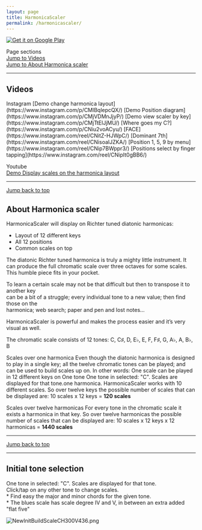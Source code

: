```yaml
---
layout: page
title: HarmonicaScaler
permalink: /harmonicascaler/
---
```


<!-- Jump back to top comes here -->
<a name="top"></a>    


<a href='https://play.google.com/store/apps/details?id=keno1se.github.io.free&gl=US&pcampaignid=pcampaignidMKT-Other-global-all-co-prtnr-py-PartBadge-Mar2515-1' target="_blanc" ><img id="badge" alt='Get it on Google Play' src='https://play.google.com/intl/en_us/badges/static/images/badges/en_badge_web_generic.png' /></a>

Page sections    
<a href="#Videos">Jump to Videos</a>   
<a href="#aboutHS">Jump to About Harmonica scaler</a>  


---

<h2 id="Videos">Videos</h2>
<!-- # Videos  -->
Instagram  
[Demo change harmonica layout](https://www.instagram.com/p/CMlBqlepcQX/)   
[Demo Position diagram](https://www.instagram.com/p/CMjVDMnJjyP/)  
[Demo view scaler by key](https://www.instagram.com/p/CMjTtElJjMU/)  
[Where goes my C?](https://www.instagram.com/p/CNiu2voACyu/)  
[FACE](https://www.instagram.com/reel/CNitZ-HJWpC/)  
[Dominant 7th](https://www.instagram.com/reel/CNisoalJZKA/)   
[Position 1, 5, 9 by menu](https://www.instagram.com/reel/CNip7BWppr3/)    
[Positions select by finger tapping](https://www.instagram.com/reel/CNipIt0gBB6/)  


Youtube  
[Demo Display scales on the harmonica layout](https://youtu.be/sjb7oH3VRss)   


---


<a href="#top">Jump back to top</a>   


<h2 id="aboutHS">About Harmonica scaler</h2>  

HarmonicaScaler will display on Richter tuned diatonic harmonicas:  
- Layout of 12 different keys  
- All 12 positions  
- Common scales on top



The diatonic Richter tuned harmonica is truly a mighty little instrument. It can produce the full chromatic scale over three octaves for some scales. This humble piece fits in your pocket.  

To learn a certain scale may not be that difficult but then to transpose it to another key  
can be a bit of a struggle; every individual tone to a new value; then find those on the  
harmonica; web search; paper and pen and lost notes…  

HarmonicaScaler is powerful and makes the process easier and it’s very visual as well.

The chromatic scale consists of 12 tones: C, C♯, D, E♭, E, F, F♯, G, A♭, A, B♭, B

Scales over one harmonica
Even though the diatonic harmonica is designed to play in a single key; all the twelve chromatic tones can be played; and can be used to build scales up on. In other words: One scale can be played in 12 different keys on        One tone
        One tone in selected: "C". Scales are displayed for that tone.one harmonica. HarmonicaScaler works with 10 different scales. So over twelve keys the possible number of scales that can be displayed are:
10 scales x 12 keys = **120 scales**

Scales over twelve harmonicas
For every tone in the chromatic scale it exists a harmonica in that key. So over twelve harmonicas the possible number of scales that can be displayed are:
10 scales x 12 keys x 12 harmonicas = **1440 scales**  

---

<a href="#top">Jump back to top</a>   

---

## Initial tone selection

One tone in selected: "C". Scales are displayed for that tone.  
Click/tap on any other tone to change scales.  
    * Find easy the major and minor chords for the given tone.  
    * The blues scale has scale degree IV and V, in between an extra added "flat five"  

<img src="./imgages/NewInitBuildScaleCH300V436.png" alt="NewInitBuildScaleCH300V436.png">





